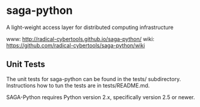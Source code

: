 saga-python
===========

A light-weight access layer for distributed computing infrastructure 

  www:  http://radical-cybertools.github.io/saga-python/
  wiki: https://github.com/radical-cybertools/saga-python/wiki


Unit Tests
----------

The unit tests for saga-python can be found in the tests/ subdirectory.
Instructions how to tun the tests are in tests/README.md.
 
SAGA-Python requires Python version 2.x, specifically version 2.5 or newer.


